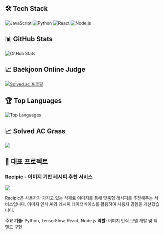 
## 🛠 Tech Stack
![JavaScript](https://img.shields.io/badge/-JavaScript-F7DF1E?style=flat-square&logo=javascript&logoColor=black)
![Python](https://img.shields.io/badge/-Python-3776AB?style=flat-square&logo=Python&logoColor=white)
![React](https://img.shields.io/badge/-React-61DAFB?style=flat-square&logo=react&logoColor=black)
![Node.js](https://img.shields.io/badge/-Node.js-339933?style=flat-square&logo=node.js&logoColor=white)
<!-- 더 많은 기술 스택 배지는 https://github.com/Ileriayo/markdown-badges 참고 -->

## 📊 GitHub Stats
![GitHub Stats](https://github-readme-stats.vercel.app/api?username=Young4424&show_icons=true&theme=radical)

## 📈 Baekjoon Online Judge
[![Solved.ac 프로필](http://mazassumnida.wtf/api/v2/generate_badge?boj=rladydgnj)](https://solved.ac/rladydgnj)

## 🏆 Top Languages
![Top Languages](https://github-readme-stats.vercel.app/api/top-langs/?username=Young4424&layout=compact&theme=radical)


## 📈 Solved AC Grass
<img src="http://mazandi.herokuapp.com/api?handle=rladydgnj&theme=warm"/>


## 📌 대표 프로젝트
### Recipic - 이미지 기반 레시피 추천 서비스
<a href="https://github.com/Young4424/Recipic_final_presentation">
  <img align="center" src="https://github-readme-stats.vercel.app/api/pin/?username=Young4424&repo=Recipic_final_presentation&theme=radical" />
</a>

Recipic은 사용자가 가지고 있는 식재료 이미지를 통해 맞춤형 레시피를 추천해주는 서비스입니다. 
이미지 인식 AI와 레시피 데이터베이스를 활용하여 사용자 경험을 개선했습니다.

**주요 기술:** Python, TensorFlow, React, Node.js
**역할:** 이미지 인식 모델 개발 및 백엔드 구현
